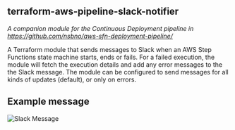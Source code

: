 ## terraform-aws-pipeline-slack-notifier
_A companion module for the Continuous Deployment pipeline in https://github.com/nsbno/aws-sfn-deployment-pipeline/_

A Terraform module that sends messages to Slack when an AWS Step Functions state machine starts, ends or fails. For a failed execution, the module will fetch the execution details and add any error messages to the the Slack message. The module can be configured to send messages for all kinds of updates (default), or only on errors.

## Example message
![Slack Message](https://user-images.githubusercontent.com/10640491/98384643-545f4600-204e-11eb-9a68-fafd09b2f35e.png)
